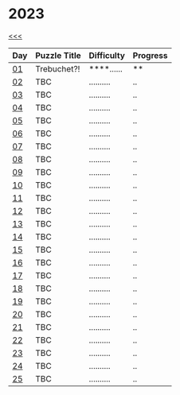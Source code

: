 # 2023

[<<<](../README.md)

| Day                  | Puzzle Title                                  | Difficulty | Progress |
|----------------------|-----------------------------------------------|------------|----------|
| [01](./01/README.md) | Trebuchet?!                                   | ****...... | **       |
| [02](./02/README.md) | TBC                                           | .......... | ..       |
| [03](./03/README.md) | TBC                                           | .......... | ..       |
| [04](./04/README.md) | TBC                                           | .......... | ..       |
| [05](./05/README.md) | TBC                                           | .......... | ..       |
| [06](./06/README.md) | TBC                                           | .......... | ..       |
| [07](./07/README.md) | TBC                                           | .......... | ..       |
| [08](./08/README.md) | TBC                                           | .......... | ..       |
| [09](./09/README.md) | TBC                                           | .......... | ..       |
| [10](./10/README.md) | TBC                                           | .......... | ..       |
| [11](./11/README.md) | TBC                                           | .......... | ..       |
| [12](./12/README.md) | TBC                                           | .......... | ..       |
| [13](./13/README.md) | TBC                                           | .......... | ..       |
| [14](./14/README.md) | TBC                                           | .......... | ..       |
| [15](./15/README.md) | TBC                                           | .......... | ..       |
| [16](./16/README.md) | TBC                                           | .......... | ..       |
| [17](./17/README.md) | TBC                                           | .......... | ..       |
| [18](./18/README.md) | TBC                                           | .......... | ..       |
| [19](./19/README.md) | TBC                                           | .......... | ..       |
| [20](./20/README.md) | TBC                                           | .......... | ..       |
| [21](./21/README.md) | TBC                                           | .......... | ..       |
| [22](./22/README.md) | TBC                                           | .......... | ..       |
| [23](./23/README.md) | TBC                                           | .......... | ..       |
| [24](./24/README.md) | TBC                                           | .......... | ..       |
| [25](./25/README.md) | TBC                                           | .......... | ..       |

